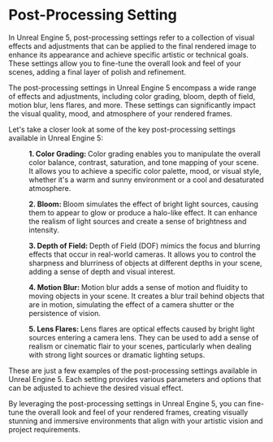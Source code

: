 # Post-Processing Setting

<p>In Unreal Engine 5, post-processing settings refer to a collection of visual effects and adjustments that can be applied to the final rendered image to enhance its appearance and achieve specific artistic or technical goals. These settings allow you to fine-tune the overall look and feel of your scenes, adding a final layer of polish and refinement.</p>
<p>The post-processing settings in Unreal Engine 5 encompass a wide range of effects and adjustments, including color grading, bloom, depth of field, motion blur, lens flares, and more. These settings can significantly impact the visual quality, mood, and atmosphere of your rendered frames.</p>
<p>Let's take a closer look at some of the key post-processing settings available in Unreal Engine 5:</p>
<p style="padding-left: 40px;"><strong>1. Color Grading: </strong>Color grading enables you to manipulate the overall color balance, contrast, saturation, and tone mapping of your scene. It allows you to achieve a specific color palette, mood, or visual style, whether it's a warm and sunny environment or a cool and desaturated atmosphere.</p>
<p style="padding-left: 40px;"><strong>2. Bloom: </strong>Bloom simulates the effect of bright light sources, causing them to appear to glow or produce a halo-like effect. It can enhance the realism of light sources and create a sense of brightness and intensity.</p>
<p style="padding-left: 40px;"><strong>3. Depth of Field: </strong>Depth of Field (DOF) mimics the focus and blurring effects that occur in real-world cameras. It allows you to control the sharpness and blurriness of objects at different depths in your scene, adding a sense of depth and visual interest.</p>
<p style="padding-left: 40px;"><strong>4. Motion Blur: </strong>Motion blur adds a sense of motion and fluidity to moving objects in your scene. It creates a blur trail behind objects that are in motion, simulating the effect of a camera shutter or the persistence of vision.</p>
<p style="padding-left: 40px;"><strong>5. Lens Flares: </strong>Lens flares are optical effects caused by bright light sources entering a camera lens. They can be used to add a sense of realism or cinematic flair to your scenes, particularly when dealing with strong light sources or dramatic lighting setups.</p>
<p>These are just a few examples of the post-processing settings available in Unreal Engine 5. Each setting provides various parameters and options that can be adjusted to achieve the desired visual effect.</p>
<p>By leveraging the post-processing settings in Unreal Engine 5, you can fine-tune the overall look and feel of your rendered frames, creating visually stunning and immersive environments that align with your artistic vision and project requirements.</p>